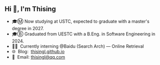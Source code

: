 ## Hi 👋, I'm Thising

- 🎓Ⓜ Now studying at USTC, expected to graduate with a master's degree in 2027.  
- 🎓Ⓑ Graduated from UESTC with a B.Eng. in Software Engineering in 2024.  
- 🧑‍💻&nbsp;&nbsp;Currently interning @Baidu (Search Arch) — Online Retrieval  
- 🌐&nbsp; Blog:&nbsp; [thisingl.github.io](https://thisingl.github.io)
- 📧&nbsp; Email: [thisingl@qq.com](mailto:thisingl@qq.com)  
